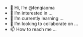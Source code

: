- 👋 Hi, I’m @fenqiaoma
- 👀 I’m interested in ...
- 🌱 I’m currently learning ...
- 💞️ I’m looking to collaborate on ...
- 📫 How to reach me ...

<!---
fenqiaoma/fenqiaoma is a ✨ special ✨ repository because its `README.md` (this file) appears on your GitHub profile.
You can click the Preview link to take a look at your changes.
--->

